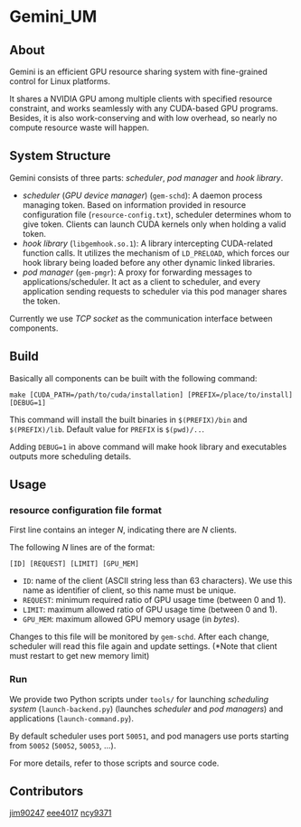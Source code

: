 # Gemini_UM

## About

Gemini is an efficient GPU resource sharing system with fine-grained control for Linux platforms.

It shares a NVIDIA GPU among multiple clients with specified resource constraint, and works seamlessly with any CUDA-based GPU programs. Besides, it is also work-conserving and with low overhead, so nearly no compute resource waste will happen.

## System Structure

Gemini consists of three parts: *scheduler*, *pod manager* and *hook library*.

- *scheduler* (*GPU device manager*) (`gem-schd`): A daemon process managing token. Based on information provided in resource configuration file (`resource-config.txt`), scheduler determines whom to give token. Clients can launch CUDA kernels only when holding a valid token.
- *hook library* (`libgemhook.so.1`): A library intercepting CUDA-related function calls. It utilizes the mechanism of `LD_PRELOAD`, which forces our hook library being loaded before any other dynamic linked libraries.
- *pod manager* (`gem-pmgr`): A proxy for forwarding messages to applications/scheduler. It act as a client to scheduler, and every application sending requests to scheduler via this pod manager shares the token.

Currently we use *TCP socket* as the communication interface between components.

## Build

Basically all components can be built with the following command:

```
make [CUDA_PATH=/path/to/cuda/installation] [PREFIX=/place/to/install] [DEBUG=1]
```

This command will install the built binaries in `$(PREFIX)/bin` and `$(PREFIX)/lib`. Default value for `PREFIX` is `$(pwd)/..`.

Adding `DEBUG=1` in above command will make hook library and executables outputs more scheduling details.

## Usage

### resource configuration file format

First line contains an integer *N*, indicating there are *N* clients.

The following *N* lines are of the format:
```
[ID] [REQUEST] [LIMIT] [GPU_MEM]
```
* `ID`: name of the client (ASCII string less than 63 characters). We use this name as identifier of client, so this name must be unique.
* `REQUEST`: minimum required ratio of GPU usage time (between 0 and 1).
* `LIMIT`: maximum allowed ratio of GPU usage time (between 0 and 1).
* `GPU_MEM`: maximum allowed GPU memory usage (in *bytes*).

Changes to this file will be monitored by `gem-schd`. After each change, scheduler will read this file again and update settings. (\*Note that client must restart to get new memory limit)

### Run

We provide two Python scripts under `tools/` for launching *scheduling system* (`launch-backend.py`) (launches *scheduler* and *pod managers*) and applications (`launch-command.py`).

By default scheduler uses port `50051`, and pod managers use ports starting from `50052`  (`50052`, `50053`, ...).

For more details, refer to those scripts and source code.

## Contributors

[jim90247](https://github.com/jim90247)
[eee4017](https://github.com/eee4017)
[ncy9371](https://github.com/ncy9371)


